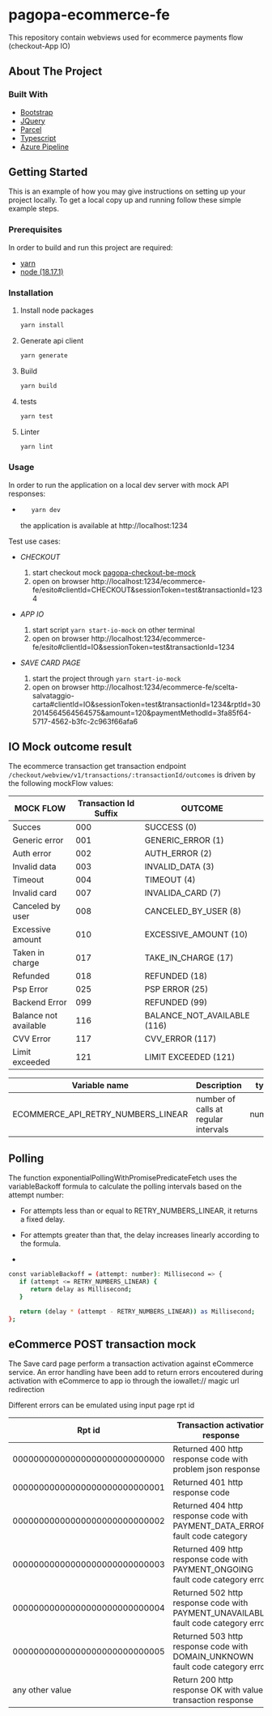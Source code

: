 # pagopa-ecommerce-fe

This repository contain webviews used for ecommerce payments flow (checkout-App IO)

## About The Project

### Built With

- [Bootstrap](https://getbootstrap.com)
- [JQuery](https://jquery.com)
- [Parcel](https://parceljs.org)
- [Typescript](https://www.typescriptlang.org)
- [Azure Pipeline](https://azure.microsoft.com)

## Getting Started

This is an example of how you may give instructions on setting up your project locally.
To get a local copy up and running follow these simple example steps.

### Prerequisites

In order to build and run this project are required:

- [yarn](https://yarnpkg.com/)
- [node (18.17.1)](https://nodejs.org/it/)

### Installation

1. Install node packages
   ```sh
   yarn install
   ```
2. Generate api client
   ```sh
   yarn generate
   ```
3. Build
   ```sh
   yarn build
   ```
4. tests
   ```sh
   yarn test
   ```
5. Linter
   ```sh
   yarn lint
   ```

### Usage

In order to run the application on a local dev server with mock API responses:

- ```sh
     yarn dev
  ```
  the application is available at http://localhost:1234

Test use cases:

- _CHECKOUT_

  1. start checkout mock [pagopa-checkout-be-mock](https://github.com/pagopa/pagopa-checkout-be-mock)
  2. open on browser http://localhost:1234/ecommerce-fe/esito#clientId=CHECKOUT&sessionToken=test&transactionId=1234

- _APP IO_
  1. start script `yarn start-io-mock` on other terminal
  2. open on browser http://localhost:1234/ecommerce-fe/esito#clientId=IO&sessionToken=test&transactionId=1234

- _SAVE CARD PAGE_
   1. start the project through `yarn start-io-mock`
   2. open on browser http://localhost:1234/ecommerce-fe/scelta-salvataggio-carta#clientId=IO&sessionToken=test&transactionId=1234&rptId=302014564564564575&amount=120&paymentMethodId=3fa85f64-5717-4562-b3fc-2c963f66afa6
## IO Mock outcome result

The ecommerce transaction get transaction endpoint `/checkout/webview/v1/transactions/:transactionId/outcomes` is driven by the following mockFlow values:

| MOCK FLOW                           | Transaction Id Suffix | OUTCOME                     |
|-------------------------------------|-----------------------|-----------------------------|
| Succes                              | 000                   | SUCCESS (0)                 |
| Generic error                       | 001                   | GENERIC_ERROR (1)           |
| Auth error                          | 002                   | AUTH_ERROR (2)              |
| Invalid data                        | 003                   | INVALID_DATA (3)            |
| Timeout                             | 004                   | TIMEOUT (4)                 |
| Invalid card                        | 007                   | INVALIDA_CARD (7)           |
| Canceled by user                    | 008                   | CANCELED_BY_USER (8)        |
| Excessive amount                    | 010                   | EXCESSIVE_AMOUNT (10)       |
| Taken in charge                     | 017                   | TAKE_IN_CHARGE (17)         |
| Refunded                            | 018                   | REFUNDED (18)               |
| Psp Error                           | 025                   | PSP ERROR (25)              |
| Backend Error                       | 099                   | REFUNDED (99)               |
| Balance not available               | 116                   | BALANCE_NOT_AVAILABLE (116) |
| CVV Error                           | 117                   | CVV_ERROR (117)             |
| Limit exceeded                      | 121                   | LIMIT EXCEEDED (121)        |


| Variable name                       | Description                           | type   | default |
|-------------------------------------|---------------------------------------|--------|---------|
| ECOMMERCE_API_RETRY_NUMBERS_LINEAR  | number of calls at regular intervals  | number | 5       |

## Polling

The function exponentialPollingWithPromisePredicateFetch uses the variableBackoff formula to calculate the polling intervals based on the attempt number:

-  For attempts less than or equal to RETRY_NUMBERS_LINEAR, it returns a fixed delay.

-  For attempts greater than that, the delay increases linearly according to the formula.

- 
```sh
const variableBackoff = (attempt: number): Millisecond => {
   if (attempt <= RETRY_NUMBERS_LINEAR) {
      return delay as Millisecond;
   }

   return (delay * (attempt - RETRY_NUMBERS_LINEAR)) as Millisecond;
};
```

## eCommerce POST transaction mock

The Save card page perform a transaction activation against eCommerce service.
An error handling have been add to return errors encoutered during activation with eCommerce to app io through the iowallet:// magic url redirection

Different errors can be emulated using input page rpt id

| Rpt id                        | Transaction activation response                                                     |
|-------------------------------|-------------------------------------------------------------------------------------|
| 00000000000000000000000000000 | Returned 400 http response code with problem json response                          |
| 00000000000000000000000000001 | Returned 401 http response code                                                     |
| 00000000000000000000000000002 | Returned 404 http response code with PAYMENT_DATA_ERROR fault code category         |
| 00000000000000000000000000003 | Returned 409 http response code with PAYMENT_ONGOING fault code category error      |
| 00000000000000000000000000004 | Returned 502 http response code with PAYMENT_UNAVAILABLE  fault code category error |
| 00000000000000000000000000005 | Returned 503 http response code with DOMAIN_UNKNOWN fault code category error       |
| any other value               | Return 200 http response OK with valued transaction response                        |
